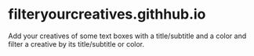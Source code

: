 # filteryourcreatives.githhub.io
Add your creatives of some text boxes with a title/subtitle and a color and filter a creative by its title/subtitle or color.
